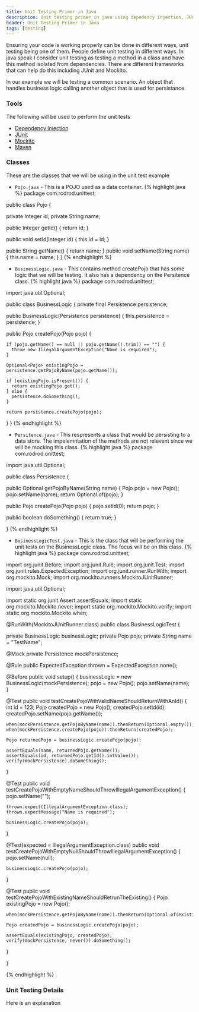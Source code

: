 ```yaml
---
title: Unit Testing Primer in Java
description: Unit testing primer in java using depedency injection, JUnit, and Mockito
header: Unit Testing Primer in Java
tags: [testing]
---
```

Ensuring your code is working properly can be done in different ways, unit testing being one of them.  People define unit testing in different ways.  In java speak I consider unit testing as testing a method in a class and have this method isolated from dependencies.  There are different frameworks that can help do this including JUnit and Mockito.

In our example we will be testing a common scenario. An object that handles business logic calling another object that is used for persistance. 

### Tools
The following will be used to perform the unit tests
* [Dependency Injection](https://en.wikipedia.org/wiki/Dependency_injection)
* [JUnit](http://junit.org/junit4/)
* [Mockito](http://site.mockito.org/)
* [Maven](https://maven.apache.org/)

### Classes
These are the classes that we will be using in the unit test example
* ```Pojo.java``` - This is a POJO used as a data container.
{% highlight java %}
package com.rodrod.unittest;

public class Pojo {

  private Integer id;
  private String name;

  public Integer getId() {
    return id;
  }

  public void setId(Integer id) {
    this.id = id;
  }

  public String getName() {
    return name;
  }
  public void setName(String name) {
    this.name = name;
  }
}
{% endhighlight %}
* ```BusinessLogic.java``` - This contains method createPojo that has some logic that we will be testing.  It also has a dependency on the Persitence class.
{% highlight java %}
package com.rodrod.unittest;

import java.util.Optional;

public class BusinessLogic {
  private final Persistence persistence;

  public BusinessLogic(Persistence persistence) {
    this.persistence = persistence;
  }

  public Pojo createPojo(Pojo pojo) {

    if (pojo.getName() == null || pojo.getName().trim() == "") {
      throw new IllegalArgumentException("Name is required");
    }

    Optional<Pojo> existingPojo = persistence.getPojoByName(pojo.getName());

    if (existingPojo.isPresent()) {
      return existingPojo.get();
    } else {
      persistence.doSomething();
    }

    return persistence.createPojo(pojo);
  }
}
{% endhighlight %}

* ```Persitence.java``` - This respresents a class that would be persisting to a data store.  The impelemntation of the methods are not relevent since we will be mocking this class.
{% highlight java %}
package com.rodrod.unittest;

import java.util.Optional;

public class Persistence {

  public Optional<Pojo> getPojoByName(String name) {
    Pojo pojo = new Pojo();
    pojo.setName(name);
    return Optional.of(pojo);
  }

  public Pojo createPojo(Pojo pojo) {
    pojo.setId(0);
    return pojo;
  }

  public boolean doSomething() {
    return true;
  }

}
{% endhighlight %}

* ```BusinessLogicTest.java```  -  This is the class that will be performing the unit tests on the BusinessLogic class.  The focus will be on this class.
{% highlight java %}
package com.rodrod.unittest;

import org.junit.Before;
import org.junit.Rule;
import org.junit.Test;
import org.junit.rules.ExpectedException;
import org.junit.runner.RunWith;
import org.mockito.Mock;
import org.mockito.runners.MockitoJUnitRunner;

import java.util.Optional;

import static org.junit.Assert.assertEquals;
import static org.mockito.Mockito.never;
import static org.mockito.Mockito.verify;
import static org.mockito.Mockito.when;

@RunWith(MockitoJUnitRunner.class)
public class BusinessLogicTest {

  private BusinessLogic businessLogic;
  private Pojo pojo;
  private String name = "TestName";

  @Mock
  private Persistence mockPersistence;

  @Rule
  public ExpectedException thrown = ExpectedException.none();

  @Before
  public void setup() {
    businessLogic = new BusinessLogic(mockPersistence);
    pojo = new Pojo();
    pojo.setName(name);
  }

  @Test
  public void testCreatePojoWithValidNameShouldReturnWithAnId() {
    int id = 123;
    Pojo createdPojo = new Pojo();
    createdPojo.setId(id);
    createdPojo.setName(pojo.getName());

    when(mockPersistence.getPojoByName(name)).thenReturn(Optional.empty());
    when(mockPersistence.createPojo(pojo)).thenReturn(createdPojo);

    Pojo returnedPojo = businessLogic.createPojo(pojo);

    assertEquals(name, returnedPojo.getName());
    assertEquals(id, returnedPojo.getId().intValue());
    verify(mockPersistence).doSomething();
  }

  @Test
  public void testCreatePojoWithEmptyNameShouldThrowIllegalArgumentException() {
    pojo.setName("");

    thrown.expect(IllegalArgumentException.class);
    thrown.expectMessage("Name is required");

    businessLogic.createPojo(pojo);
  }

  @Test(expected = IllegalArgumentException.class)
  public void testCreatePojoWithEmptyNullShouldThrowIllegalArgumentException() {
    pojo.setName(null);

    businessLogic.createPojo(pojo);
  }

  @Test
  public void testCreatePojoWithExistingNameShouldRetrunTheExisting() {
    Pojo existingPojo = new Pojo();

    when(mockPersistence.getPojoByName(name)).thenReturn(Optional.of(existingPojo));

    Pojo createdPojo = businessLogic.createPojo(pojo);

    assertEquals(existingPojo, createdPojo);
    verify(mockPersistence, never()).doSomething();
  }

}

{% endhighlight %}
### Unit Testing Details
Here is an explanation






